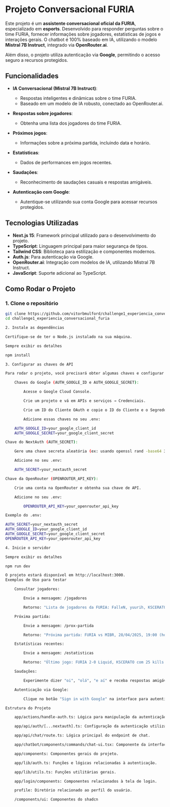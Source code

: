 # Projeto Conversacional FURIA

Este projeto é um **assistente conversacional oficial da FURIA**, especializado em **esports**. Desenvolvido para responder perguntas sobre o time FURIA, fornecer informações sobre jogadores, estatísticas de jogos e interações gerais. O chatbot é 100% baseado em IA, utilizando o modelo **Mistral 7B Instruct**, integrado via **OpenRouter.ai**.

Além disso, o projeto utiliza autenticação via **Google**, permitindo o acesso seguro a recursos protegidos.

## Funcionalidades

- **IA Conversacional (Mistral 7B Instruct)**:
  - Respostas inteligentes e dinâmicas sobre o time FURIA.
  - Baseado em um modelo de IA robusto, conectado ao OpenRouter.ai.

- **Respostas sobre jogadores**:
  - Obtenha uma lista dos jogadores do time FURIA.

- **Próximos jogos**:
  - Informações sobre a próxima partida, incluindo data e horário.

- **Estatísticas**:
  - Dados de performances em jogos recentes.

- **Saudações**:
  - Reconhecimento de saudações casuais e respostas amigáveis.

- **Autenticação com Google**:
  - Autentique-se utilizando sua conta Google para acessar recursos protegidos.

## Tecnologias Utilizadas

- **Next.js 15**: Framework principal utilizado para o desenvolvimento do projeto.
- **TypeScript**: Linguagem principal para maior segurança de tipos.
- **Tailwind CSS**: Biblioteca para estilização e componentes modernos.
- **Auth.js**: Para autenticação via Google.
- **OpenRouter.ai**: Integração com modelos de IA, utilizando Mistral 7B Instruct.
- **JavaScript**: Suporte adicional ao TypeScript.

## Como Rodar o Projeto

### 1. Clone o repositório

```bash
git clone https://github.com/vitorbmulford/challenge1_experiencia_conversacional_furia.git
cd challenge1_experiencia_conversacional_furia

2. Instale as dependências

Certifique-se de ter o Node.js instalado na sua máquina.

Sempre exibir os detalhes

npm install

3. Configurar as chaves de API

Para rodar o projeto, você precisará obter algumas chaves e configurar as variáveis de ambiente. Siga os passos abaixo:

    Chaves do Google (AUTH_GOOGLE_ID e AUTH_GOOGLE_SECRET):

        Acesse o Google Cloud Console.

        Crie um projeto e vá em APIs e serviços → Credenciais.

        Crie um ID do Cliente OAuth e copie o ID do Cliente e o Segredo do Cliente.

        Adicione essas chaves no seu .env:

    AUTH_GOOGLE_ID=your_google_client_id
    AUTH_GOOGLE_SECRET=your_google_client_secret

Chave do NextAuth (AUTH_SECRET):

    Gere uma chave secreta aleatória (ex: usando openssl rand -base64 32).

    Adicione no seu .env:

    AUTH_SECRET=your_nextauth_secret

Chave da OpenRouter (OPENROUTER_API_KEY):

    Crie uma conta na OpenRouter e obtenha sua chave de API.

    Adicione no seu .env:

        OPENROUTER_API_KEY=your_openrouter_api_key

Exemplo do .env:

AUTH_SECRET=your_nextauth_secret
AUTH_GOOGLE_ID=your_google_client_id
AUTH_GOOGLE_SECRET=your_google_client_secret
OPENROUTER_API_KEY=your_openrouter_api_key

4. Inicie o servidor

Sempre exibir os detalhes

npm run dev

O projeto estará disponível em http://localhost:3000.
Exemplos de Uso para testar 

    Consultar jogadores:

        Envie a mensagem: /jogadores

        Retorno: "Lista de jogadores da FURIA: FalleN, yuurih, KSCERATO, skullz, chelo."

    Próxima partida:

        Envie a mensagem: /prox-partida

        Retorno: "Próxima partida: FURIA vs MIBR, 28/04/2025, 19:00 (horário de Brasília)."

    Estatísticas recentes:

        Envie a mensagem: /estatisticas

        Retorno: "Último jogo: FURIA 2-0 Liquid, KSCERATO com 25 kills."

    Saudações:

        Experimente dizer "oi", "olá", "e aí" e receba respostas amigáveis.

    Autenticação via Google:

        Clique no botão "Sign in with Google" na interface para autenticar-se e acessar áreas protegidas.

Estrutura do Projeto

    app/actions/handle-auth.ts: Lógica para manipulação da autenticação.

    app/api/auth/[...nextauth].ts: Configuração da autenticação utilizando Auth.js.

    app/api/chat/route.ts: Lógica principal do endpoint de chat.

    app/chatbot/components/commands/chat-ui.tsx: Componente da interface de chat.

    app/components: Componentes gerais do projeto.

    app/lib/auth.ts: Funções e lógicas relacionadas à autenticação.

    app/lib/utils.ts: Funções utilitárias gerais.

    app/login/components: Componentes relacionados à tela de login.

    profile: Diretório relacionado ao perfil do usuário.

    /components/ui: Componentes do shadcn

